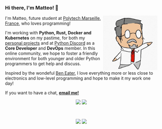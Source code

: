 ### Hi there, I'm Matteo! 👋

<div style="border-radius:10%;"><img width="180" align="right" src="https://github.com/Akarys42/akarys42/raw/main/dr_akarys.jpg"></div>

I'm Matteo, future student at [Polytech Marseille, France](https://polytech.univ-amu.fr/), who loves programming!

I'm working with **Python, Rust, Docker and Kubernetes** on my pastime, for both my [personal projects](https://github.com/Akarys42?tqb=repositories) and at [Python Discord](https://pythondiscord.org) as a **Core Developer** and **DevOps** member. In this online community, we hope to foster a friendly environment for both younger and older Python programmers to get help and discuss.

Inspired by the wondeful [Ben Eater](https://www.youtube.com/channel/UCS0N5baNlQWJCUrhCEo8WlA), I love everything more or less close to electronics and low-level programming and hope to make it my work one day!

If you want to have a chat, [**email me!**](mailto:matteobertucci2004@gmail.com)
 
<div align="center">
  <a href="https://www.linkedin.com/in/matteo-bertucci-55a5621a9"><img vertical-align="middle" src="https://img.shields.io/badge/LinkedIn-%230077B5.svg?&style=for-the-badge&logo=linkedin&logoColor=white"></a>
  <a href="https://discord.gg/python"><img vertical-align="middle" src="https://img.shields.io/badge/Discord-%237289DA.svg?&style=for-the-badge&logo=discord&logoColor=white"></a>
</div>
  
 &nbsp; 
  
<div align="center">
  <img vertical-align="middle" src="https://github-readme-stats.vercel.app/api?username=akarys42&count_private=true&show_icon=true&theme=radical">
  <img vertical-align="middle" src="https://github-readme-stats.vercel.app/api/top-langs/?username=Akarys42&theme=radical&hide=C++&layout=compact">
</div>

